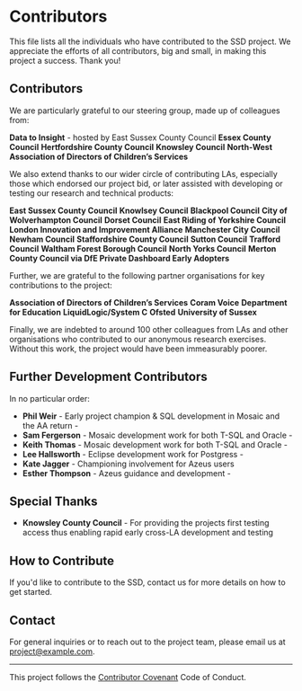 # Contributors

This file lists all the individuals who have contributed to the SSD project. We appreciate the efforts of all contributors, big and small, in making this project a success. Thank you!

## Contributors

We are particularly grateful to our steering group, made up of colleagues from: 

**Data to Insight** - hosted by East Sussex County Council 
**Essex County Council**
**Hertfordshire County Council**
**Knowsley Council**
**North-West Association of Directors of Children’s Services**

We also extend thanks to our wider circle of contributing LAs, especially those which endorsed our project bid, or later assisted with developing or testing our research and technical products: 

**East Sussex County Council**
**Knowlsey Council**
**Blackpool Council**
**City of Wolverhampton Council**
**Dorset Council**
**East Riding of Yorkshire Council**
**London Innovation and Improvement Alliance**
**Manchester City Council**
**Newham Council** 
**Staffordshire County Council**
**Sutton Council**
**Trafford Council** 
**Waltham Forest Borough Council** 
**North Yorks Council**
**Merton County Council via DfE Private Dashboard Early Adopters**

Further, we are grateful to the following partner organisations for key contributions to the project: 

**Association of Directors of Children’s Services**
**Coram Voice**
**Department for Education**
**LiquidLogic/System C**
**Ofsted**
**University of Sussex**

Finally, we are indebted to around 100 other colleagues from LAs and other organisations who contributed to our anonymous research exercises. Without this work, the project would have been immeasurably poorer. 

## Further Development Contributors 
In no particular order:

- **Phil Weir** - Early project champion & SQL development in Mosaic and the AA return -
- **Sam Fergerson** - Mosaic development work for both T-SQL and Oracle - 
- **Keith Thomas** - Mosaic development work for both T-SQL and Oracle - 
- **Lee Hallsworth** - Eclipse development work for Postgress - 
- **Kate Jagger** - Championing involvement for Azeus users
- **Esther Thompson** - Azeus guidance and development - 

## Special Thanks

- **Knowsley County Council** - For providing the projects first testing access thus enabling rapid early cross-LA development and testing

## How to Contribute

If you'd like to contribute to the SSD, contact us for more details on how to get started.

## Contact

For general inquiries or to reach out to the project team, please email us at [project@example.com](mailto:project@example.com).

---

This project follows the [Contributor Covenant](https://www.contributor-covenant.org/) Code of Conduct.

